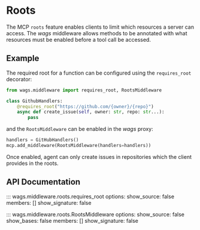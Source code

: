 # Roots

The MCP `roots` feature enables clients to limit which resources a server can access. The <em class="wags-brand">wags</em> middleware allows methods to be annotated with what resources must be enabled before a tool call be accessed.

## Example

The required root for a function can be configured using the `requires_root` decorator:

```python
from wags.middleware import requires_root, RootsMiddleware

class GithubHandlers:
    @requires_root("https://github.com/{owner}/{repo}")
    async def create_issue(self, owner: str, repo: str...):
        pass
```

and the `RootsMiddleware` can be enabled in the <em class="wags-brand">wags</em> proxy:

```python
handlers = GitHubHandlers()
mcp.add_middleware(RootsMiddleware(handlers=handlers))
```

Once enabled, agent can only create issues in repositories which the client provides in the roots. 

## API Documentation

::: wags.middleware.roots.requires_root
    options:
      show_source: false
      members: []
      show_signature: false

::: wags.middleware.roots.RootsMiddleware
    options:
      show_source: false
      show_bases: false
      members: []
      show_signature: false
